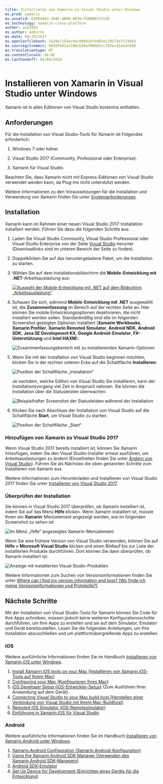 ```yaml
---
title: Installieren von Xamarin in Visual Studio unter Windows
ms.prod: xamarin
ms.assetid: E20D4463-368E-4B60-A059-F50DB8C5552D
ms.technology: xamarin-cross-platform
author: asb3993
ms.author: amburns
ms.date: 09/29/2017
ms.openlocfilehash: 3a2de7154ac0ac00bb18fed65ec29173e7133eb3
ms.sourcegitcommit: 945df041e2180cb20af08b83cc703ecd1aedc6b0
ms.translationtype: HT
ms.contentlocale: de-DE
ms.lasthandoff: 04/04/2018
---
```

# <a name="installing-xamarin-in-visual-studio-on-windows"></a>Installieren von Xamarin in Visual Studio unter Windows

Xamarin ist in allen Editionen von Visual Studio kostenlos enthalten.

<a name="requirements" />

## <a name="requirements"></a>Anforderungen

Für die Installation von Visual Studio-Tools für Xamarin ist Folgendes erforderlich:

1. Windows 7 oder höher.

2. Visual Studio 2017 (Community, Professional oder Enterprise).

3. Xamarin für Visual Studio.

Beachten Sie, dass Xamarin nicht mit Express-Editionen von Visual Studio verwendet werden kann, da Plug-Ins nicht unterstützt werden.

Weitere Informationen zu den Voraussetzungen für die Installation und Verwendung von Xamarin finden Sie unter [Systemanforderungen](~/cross-platform/get-started/requirements.md).


<a name="installation" />

## <a name="installation"></a>Installation

Xamarin kann im Rahmen einer neuen Visual Studio 2017-Installation installiert werden.
Führen Sie dazu die folgenden Schritte aus:

1. Laden Sie Visual Studio Community, Visual Studio Professional oder Visual Studio Enterprise von der Seite [Visual Studio](https://www.visualstudio.com/vs/) herunter (Downloadlinks sind im unteren Bereich der Seite zu finden).

2. Doppelklicken Sie auf das heruntergeladene Paket, um die Installation zu starten.

3. Wählen Sie auf dem Installationsbildschirm die **Mobile-Entwicklung mit .NET**-Arbeitsauslastung aus: 

    [![Auswahl der Mobile-Entwicklung mit .NET auf dem Bildschirm „Arbeitsauslastung“](windows-images/01-mobile-dev-workload-sml.png)](windows-images/01-mobile-dev-workload.png#lightbox)

4. Schauen Sie sich, während **Mobile-Entwicklung mit .NET** ausgewählt ist, die **Zusammenfassung** im Bereich auf der rechten Seite an. Hier können Sie mobile Entwicklungsoptionen deaktivieren, die nicht installiert werden sollen. Standardmäßig sind alle im folgenden Screenshot gezeigten Optionen installiert (**Xamarin Workbooks**, **Xamarin Profiler**, **Xamarin Remoted Simulator**,  **Android NDK**, **Android SDK**, **Java SE Development Kit**, **Google Android-Emulator**, **F#-Unterstützung** und **Intel HAXM**):

    ![Zusammenfassungsbereich mit zu installierenden Xamarin-Optionen](windows-images/02-summary.png)

5. Wenn Sie mit der Installation von Visual Studio beginnen möchten, klicken Sie in der rechten unteren Ecke auf die Schaltfläche **Installieren**:

    ![Position der Schaltfläche „Installation“](windows-images/03-click-install.png)

   Je nachdem, welche Edition von Visual Studio Sie installieren, kann der Installationsvorgang viel Zeit in Anspruch nehmen. Sie können die Installation über die Statusleisten überwachen:

    ![Beispielhafter Screenshot der Statusleisten während der Installation](windows-images/04-progress-bars.png)

6. Klicken Sie nach Abschluss der Installation von Visual Studio auf die Schaltfläche **Start**, um Visual Studio zu starten:

    ![Position der Schaltfläche „Start“](windows-images/05-launch.png)


<a name="vs2017" />

### <a name="adding-xamarin-to-visual-studio-2017"></a>Hinzufügen von Xamarin zu Visual Studio 2017

Wenn Visual Studio 2017 bereits installiert ist, können Sie Xamarin hinzufügen, indem Sie den Visual Studio-Installer erneut ausführen, um Arbeitsauslastungen zu ändern (Einzelheiten finden Sie unter [Ändern von Visual Studio](https://docs.microsoft.com/visualstudio/install/modify-visual-studio)). Führen Sie als Nächstes die oben genannten Schritte zum Installieren von Xamarin aus.

Weitere Informationen zum Herunterladen und Installieren von Visual Studio 2017 finden Sie unter [Installieren von Visual Studio 2017](https://docs.microsoft.com/visualstudio/install/install-visual-studio).


### <a name="verifying-installation"></a>Überprüfen der Installation

Sie können in Visual Studio 2017 überprüfen, ob Xamarin installiert ist, indem Sie auf das Menü **Hilfe** klicken. Wenn Xamarin installiert ist, müsste Ihnen ein **Xamarin**-Menüelement angezeigt werden, wie im folgenden Screenshot zu sehen ist:

![Im Menü „Hilfe“ angezeigtes Xamarin-Menüelement](windows-images/12-xamarin-menu-item.png)

Wenn Sie eine frühere Version von Visual Studio verwenden, können Sie auf **Hilfe > Microsoft Visual Studio** klicken und einen Bildlauf bis zur Liste der installierten Produkte durchführen. Dort können Sie dann überprüfen, ob Xamarin installiert ist:

![Anzeige mit installierten Visual Studio-Produkten](windows-images/13-xamarin-is-installed.png)

Weitere Informationen zum Suchen von Versionsinformationen finden Sie unter [Where can I find my version information and logs? (Wo finde ich meine Versionsinformationen und Protokolle?)](~/cross-platform/troubleshooting/questions/version-logs.md)

<a name="nextsteps" />

## <a name="next-steps"></a>Nächste Schritte

Mit der Installation von Visual Studio-Tools für Xamarin können Sie Code für Ihre Apps schreiben, müssen jedoch keine weiteren Konfigurationsschritte durchführen, um Ihre Apps zu erstellen und sie auf dem Simulator, Emulator und Gerät bereitzustellen. Lesen Sie die folgenden Anleitungen, um Ihre Installation abzuschließen und um plattformübergreifende Apps zu erstellen.

### <a name="ios"></a>iOS

Weitere ausführliche Informationen finden Sie im Handbuch [Installieren von Xamarin.iOS unter Windows](~/ios/get-started/installation/windows/index.md). 

1. [Install Xamarin.iOS tools on your Mac (Installieren von Xamarin.iOS-Tools auf Ihrem Mac)](~/ios/get-started/installation/windows/index.md#installation)
2. [Configuring your Mac (Konfigurieren Ihres Mac)](~/ios/get-started/installation/windows/index.md#configuration)
3. [iOS Developer Setup (iOS-Entwickler-Setup)](~/ios/get-started/installation/windows/index.md#developersetup) (Zum Ausführen Ihrer Anwendung auf dem Gerät).
4. [Connecting Visual Studio to your Mac build host (Herstellen einer Verbindung von Visual Studio mit Ihrem Mac-Buildhost)](~/ios/get-started/installation/windows/index.md#connectingtomac)
5. [Remoted iOS Simulator (iOS-Remotesimulator)](~/tools/ios-simulator.md)
6. [Einführung in Xamarin.iOS für Visual Studio](~/ios/get-started/installation/windows/introduction-to-xamarin-ios-for-visual-studio.md)

### <a name="android"></a>Android

Weitere ausführliche Informationen finden Sie im Handbuch [Installieren von Xamarin.Android unter Windows](~/android/get-started/installation/windows.md).

1. [Xamarin.Android Configuration (Xamarin.Android-Konfiguration)](~/android/get-started/installation/windows.md#configuration)
2. [Using the Xamarin Android SDK Manager (Verwenden des Xamarin.Android SDK-Managers)](~/android/get-started/installation/android-sdk.md?ide=vs)
3. [Android SDK-Emulator](~/android/get-started/installation/android-emulator/index.md)
4. [Set Up Device for Development (Einrichten eines Geräts für die Entwicklung)](~/android/get-started/installation/set-up-device-for-development.md)
